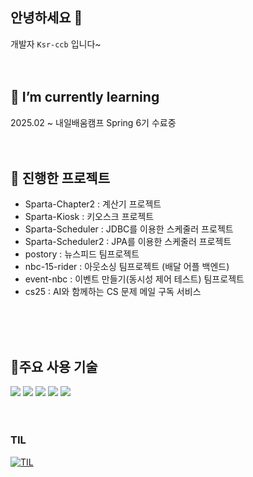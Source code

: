 ## 안녕하세요 👋
개발자 `Ksr-ccb` 입니다~
<br>
<br>
<br>
## 🌱 I’m currently learning
2025.02 ~ 내일배움캠프 Spring 6기 수료중
<br>
<br>
<br>
## 📃 진행한 프로젝트
- Sparta-Chapter2 : 계산기 프로젝트
- Sparta-Kiosk : 키오스크 프로젝트
- Sparta-Scheduler : JDBC를 이용한 스케줄러 프로젝트
- Sparta-Scheduler2 : JPA를 이용한 스케줄러 프로젝트
- postory : 뉴스피드 팀프로젝트
- nbc-15-rider : 아웃소싱 팀프로젝트 (배달 어플 백엔드)
- event-nbc : 이벤트 만들기(동시성 제어 테스트) 팀프로젝트
- cs25 : AI와 함께하는 CS 문제 메일 구독 서비스
<br>
<br>
<br>

## 🔧주요 사용 기술
![](https://img.shields.io/badge/IntelliJ_IDEA-000000.svg?style=for-the-badge&logo=intellij-idea&logoColor=white)
![](https://img.shields.io/badge/C%23-239120?style=for-the-badge&logo=c-sharp&logoColor=white)
![](https://img.shields.io/badge/Java-ED8B00?style=for-the-badge&logo=openjdk&logoColor=white)
<img src="https://img.shields.io/badge/mysql-4479A1?style=for-the-badge&logo=mysql&logoColor=white"> 
<img src="https://img.shields.io/badge/spring-6DB33F?style=for-the-badge&logo=spring&logoColor=white"> 
<br>
<br>
<br>

### TIL
[![TIL](https://github.com/user-attachments/assets/854be3f3-0cd4-4d4d-9a63-d4895905106f)](https://velog.io/@tofha054/posts)
